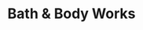 ---
title: "Bath & Body Works"
url: /williamsburg/bath-und-body-works-monticello-avenue/
shop: Kosmetik
---